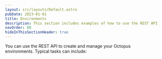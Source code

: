 ```yaml
---
layout: src/layouts/Default.astro
pubDate: 2023-01-01
title: Environments
description: This section includes examples of how to use the REST API to create and manage environments in Octopus.
navOrder: 80
hideInThisSectionHeader: true
---
```


You can use the REST API to create and manage your Octopus environments. Typical tasks can include: